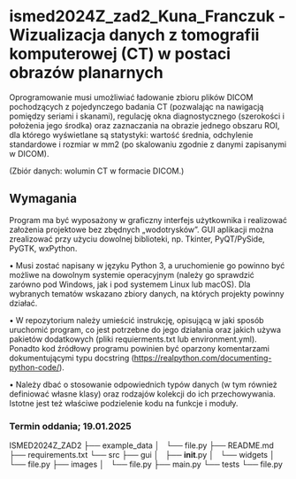 # ismed2024Z_zad2_Kuna_Franczuk - Wizualizacja danych z tomografii komputerowej (CT) w postaci obrazów planarnych

Oprogramowanie musi umożliwiać ładowanie zbioru plików DICOM pochodzących z pojedynczego badania CT  (pozwalając  na nawigacją pomiędzy seriami i skanami), regulację okna diagnostycznego (szerokości i położenia jego środka) oraz zaznaczania na obrazie jednego obszaru ROI, dla którego wyświetlane są statystyki: wartość średnia, odchylenie standardowe i rozmiar w mm2 (po skalowaniu zgodnie z danymi zapisanymi w DICOM).  

(Zbiór danych: wolumin CT w formacie DICOM.)

## Wymagania

Program ma być wyposażony w graficzny interfejs użytkownika i realizować założenia projektowe bez 
zbędnych „wodotrysków”. GUI aplikacji można zrealizować przy użyciu dowolnej biblioteki, np. Tkinter, 
PyQT/PySide, PyGTK, wxPython. 

• Musi zostać napisany w języku Python 3, a uruchomienie go powinno być możliwe na dowolnym systemie operacyjnym (należy go sprawdzić zarówno pod Windows, jak i pod systemem Linux lub macOS). Dla wybranych tematów wskazano zbiory danych, na których projekty powinny działać. 

• W repozytorium należy umieścić instrukcję, opisującą w jaki sposób uruchomić program, co jest potrzebne do jego działania oraz jakich używa pakietów dodatkowych (pliki requierments.txt lub environment.yml). Ponadto kod źródłowy programu powinien być oparzony komentarzami dokumentującymi typu docstring 
(https://realpython.com/documenting-python-code/). 

• Należy dbać o stosowanie odpowiednich typów danych (w tym również definiować własne klasy) oraz rodzajów kolekcji do ich przechowywania. Istotne jest też właściwe podzielenie kodu na funkcje i moduły. 

### Termin oddania; 19.01.2025
ISMED2024Z_ZAD2
        ├── example_data
        │   └── file.py
        ├── README.md
        ├── requirements.txt
        └── src
            ├── gui
            │   ├── __init__.py
            │   └── widgets
            │       └── file.py
            ├── images
            │   └── file.py
            ├── main.py
            └── tests
                └── file.py